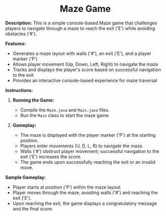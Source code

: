 <h1 style="text-align: center">Maze Game</h1>

**Description:** This is a simple console-based Maze game that challenges players to navigate through a maze to reach the exit ('E') while avoiding obstacles ('#').

**Features:**
- Generates a maze layout with walls ('#'), an exit ('E'), and a player marker ('P')
- Allows player movement (Up, Down, Left, Right) to navigate the maze
- Tracks and displays the player's score based on successful navigation to the exit
- Provides an interactive console-based experience for maze traversal

**Instructions:**
1. **Running the Game:**
    - Compile the `Maze.java` and `Main.java` files.
    - Run the `Main` class to start the maze game.

2. **Gameplay:**
    - The maze is displayed with the player marker ('P') at the starting position.
    - Players enter movements (U, D, L, R) to navigate the maze.
    - Walls ('#') obstruct player movement; successful navigation to the exit ('E') increases the score.
    - The game ends upon successfully reaching the exit or an invalid move.

**Sample Gameplay:**
- Player starts at position ('P') within the maze layout.
- Player moves through the maze, avoiding walls ('#') and reaching the exit ('E').
- Upon reaching the exit, the game displays a congratulatory message and the final score.